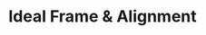 ---
title: "Ideal Frame & Alignment"
url: /malden/ideal-frame-und-alignment/
shop: Autowerkstatt
---
